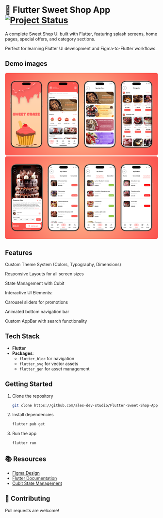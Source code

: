 # 🍰 Flutter Sweet Shop App [![Project Status](https://img.shields.io/badge/status-under%20development-orange.svg)]()

A complete Sweet Shop UI built with Flutter, featuring splash screens, home pages, special offers, and category sections.

Perfect for learning Flutter UI development and Figma-to-Flutter workflows.

## Demo images

![Demo](https://raw.githubusercontent.com/ales-dev-studio/Flutter-Sweet-Shop-App-UI/refs/heads/main/assets/demos/demo-1.png)
![Demo](https://raw.githubusercontent.com/ales-dev-studio/Flutter-Sweet-Shop-App-UI/refs/heads/main/assets/demos/demo-2.png)

## Features
Custom Theme System (Colors, Typography, Dimensions)

Responsive Layouts for all screen sizes

State Management with Cubit

Interactive UI Elements:

  Carousel sliders for promotions
  
  Animated bottom navigation bar
  
  Custom AppBar with search functionality


## Tech Stack  
- **Flutter**
- **Packages**:  
  - `flutter_bloc` for navigation
  - `flutter_svg` for vector assets  
  - `flutter_gen` for asset management  

## Getting Started  
1. Clone the repository  
   ```bash
   git clone https://github.com/ales-dev-studio/Flutter-Sweet-Shop-App-UI.git
   ```
2. Install dependencies  
   ```bash
   flutter pub get
   ```
3. Run the app  
   ```bash
   flutter run
   ```

## 📚 Resources  
- [Figma Design](https://www.figma.com/design/kgbuMUCvaYoMXLRjDxkZ6s/Sweet-Craze?node-id=1-2&t=ynInnRvFPLgl3VuP-1)  
- [Flutter Documentation](https://flutter.dev)  
- [Cubit State Management](https://bloclibrary.dev/)  

## 🤝 Contributing  
Pull requests are welcome!
